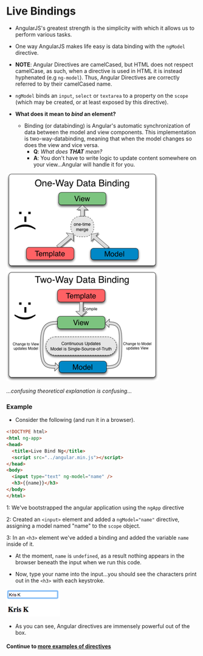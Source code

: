 # Live Bindings
* AngularJS's greatest strength is the simplicity with which it allows us to perform various tasks.
  
* One way AngularJS makes life easy is data binding with the `ngModel` directive.
  
* **NOTE**: Angular Directives are camelCased, but HTML does not respect camelCase, as such, when a directive is used in HTML it is instead hyphenated (e.g `ng-model`). Thus, Angular Directives are correctly referred to by their camelCased name.
  
* `ngModel` binds an `input`, `select` or `textarea` to a property on the `scope` (which may be created, or at least exposed by this directive).
  
* **What does it mean to *bind* an element?**
  * Binding (or databinding) is Angular's automatic synchronization of data between the model and view components. This implementation is two-way-databinding, meaning that when the model changes so does the view and vice versa.
    * **Q**: *What does* ***THAT*** *mean?*
    * **A**: You don't have to write logic to update content somewhere on your view...Angular will handle it for you.
  
![one way binding](../imgs/one_way_binding.png) ![two way binding](../imgs/two_way_binding.png)
  
*...confusing theoretical explanation is confusing...*

### Example
* Consider the following (and run it in a browser).
  
```html
<!DOCTYPE html>
<html ng-app>
<head>
  <title>Live Bind Ng</title>
  <script src="../angular.min.js"></script>
</head>
<body>
  <input type="text" ng-model="name" />
  <h3>{{name}}</h3>
</body>
</html>
```

1: We've bootstrapped the angular application using the `ngApp` directive  
  
2: Created an `<input>` element and added a `ngModel="name"` directive, assigning a model named "name" to the `scope` object.  
  
3: In an `<h3>` element we've added a binding and added the variable `name` inside of it.  
  
* At the moment, `name` is `undefined`, as a result nothing appears in the browser beneath the input when we run this code.
  
* Now, type your name into the input...you should see the characters print out in the `<h3>` with each keystroke.
  
![live binding ex](../imgs/live_bind.png)
  
* As you can see, Angular directives are immensely powerful out of the box.

#### Continue to [more examples of directives](7_more_directives.md)